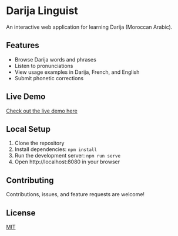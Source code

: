# Darija Linguist

An interactive web application for learning Darija (Moroccan Arabic).

## Features
- Browse Darija words and phrases
- Listen to pronunciations
- View usage examples in Darija, French, and English
- Submit phonetic corrections

## Live Demo
[Check out the live demo here](https://your-username.github.io/darija-linguist)

## Local Setup
1. Clone the repository
2. Install dependencies: `npm install`
3. Run the development server: `npm run serve`
4. Open http://localhost:8080 in your browser

## Contributing
Contributions, issues, and feature requests are welcome!

## License
[MIT](https://choosealicense.com/licenses/mit/)
